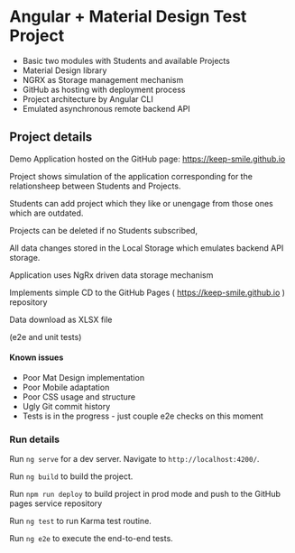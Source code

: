# Angular + Material Design Test Project

- Basic two modules with Students and available Projects
- Material Design library
- NGRX as Storage management mechanism
- GitHub as hosting with deployment process
- Project architecture by Angular CLI
- Emulated asynchronous remote backend API

## Project details

Demo Application hosted on the GitHub page: https://keep-smile.github.io

Project shows simulation of the application corresponding for the relationsheep between Students and Projects.

Students can add project which they like or unengage from those ones which are outdated.

Projects can be deleted if no Students subscribed,

All data changes stored in the Local Storage which emulates backend API storage.

Application uses NgRx driven data storage mechanism 

Implements simple CD to the GitHub Pages ( https://keep-smile.github.io ) repository 

Data download as XLSX file

(e2e and unit tests)

#### Known issues

- Poor Mat Design implementation
- Poor Mobile adaptation
- Poor CSS usage and structure
- Ugly Git commit history
- Tests is in the progress - just couple e2e checks on this moment 

### Run details

Run `ng serve` for a dev server. Navigate to `http://localhost:4200/`.

Run `ng build` to build the project.

Run `npm run deploy` to build project in prod mode and push to the GitHub pages service repository

Run `ng test` to run Karma test routine. 

Run `ng e2e` to execute the end-to-end tests.
